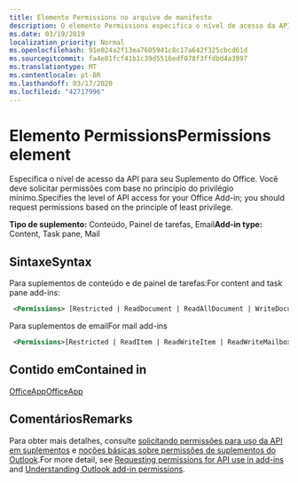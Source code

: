 ```yaml
---
title: Elemento Permissions no arquivo de manifesto
description: O elemento Permissions especifica o nível de acesso da API para o suplemento do Office.
ms.date: 03/19/2019
localization_priority: Normal
ms.openlocfilehash: 91e024a2f13ea7605941c8c17a642f325cbcd61d
ms.sourcegitcommit: fa4e81fcf41b1c39d5516edf078f3ffdbd4a3997
ms.translationtype: MT
ms.contentlocale: pt-BR
ms.lasthandoff: 03/17/2020
ms.locfileid: "42717996"
---
```

# <a name="permissions-element"></a><span data-ttu-id="56e32-103">Elemento Permissions</span><span class="sxs-lookup"><span data-stu-id="56e32-103">Permissions element</span></span>

<span data-ttu-id="56e32-104">Especifica o nível de acesso da API para seu Suplemento do Office. Você deve solicitar permissões com base no princípio do privilégio mínimo.</span><span class="sxs-lookup"><span data-stu-id="56e32-104">Specifies the level of API access for your Office Add-in; you should request permissions based on the principle of least privilege.</span></span>

<span data-ttu-id="56e32-105">**Tipo de suplemento:** Conteúdo, Painel de tarefas, Email</span><span class="sxs-lookup"><span data-stu-id="56e32-105">**Add-in type:** Content, Task pane, Mail</span></span>

## <a name="syntax"></a><span data-ttu-id="56e32-106">Sintaxe</span><span class="sxs-lookup"><span data-stu-id="56e32-106">Syntax</span></span>

<span data-ttu-id="56e32-107">Para suplementos de conteúdo e de painel de tarefas:</span><span class="sxs-lookup"><span data-stu-id="56e32-107">For content and task pane add-ins:</span></span>

```XML
 <Permissions> [Restricted | ReadDocument | ReadAllDocument | WriteDocument | ReadWriteDocument]</Permissions>
```

<span data-ttu-id="56e32-108">Para suplementos de email</span><span class="sxs-lookup"><span data-stu-id="56e32-108">For mail add-ins</span></span>

```XML
 <Permissions>[Restricted | ReadItem | ReadWriteItem | ReadWriteMailbox]</Permissions>
```

## <a name="contained-in"></a><span data-ttu-id="56e32-109">Contido em</span><span class="sxs-lookup"><span data-stu-id="56e32-109">Contained in</span></span>

[<span data-ttu-id="56e32-110">OfficeApp</span><span class="sxs-lookup"><span data-stu-id="56e32-110">OfficeApp</span></span>](officeapp.md)

## <a name="remarks"></a><span data-ttu-id="56e32-111">Comentários</span><span class="sxs-lookup"><span data-stu-id="56e32-111">Remarks</span></span>

<span data-ttu-id="56e32-112">Para obter mais detalhes, consulte [solicitando permissões para uso da API em suplementos](../../develop/requesting-permissions-for-api-use-in-content-and-task-pane-add-ins.md) e [noções básicas sobre permissões de suplementos do Outlook](../../outlook/understanding-outlook-add-in-permissions.md).</span><span class="sxs-lookup"><span data-stu-id="56e32-112">For more detail, see [Requesting permissions for API use in add-ins](../../develop/requesting-permissions-for-api-use-in-content-and-task-pane-add-ins.md) and [Understanding Outlook add-in permissions](../../outlook/understanding-outlook-add-in-permissions.md).</span></span>
